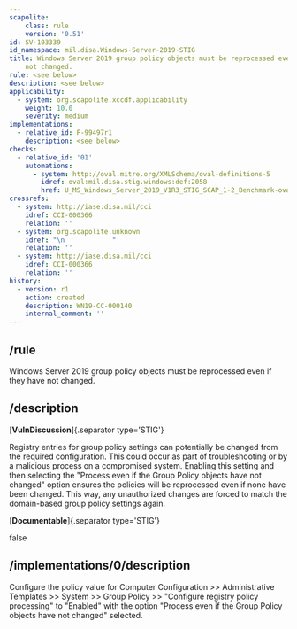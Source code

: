 ```yaml
---
scapolite:
    class: rule
    version: '0.51'
id: SV-103339
id_namespace: mil.disa.Windows-Server-2019-STIG
title: Windows Server 2019 group policy objects must be reprocessed even if they have
    not changed.
rule: <see below>
description: <see below>
applicability:
  - system: org.scapolite.xccdf.applicability
    weight: 10.0
    severity: medium
implementations:
  - relative_id: F-99497r1
    description: <see below>
checks:
  - relative_id: '01'
    automations:
      - system: http://oval.mitre.org/XMLSchema/oval-definitions-5
        idref: oval:mil.disa.stig.windows:def:2058
        href: U_MS_Windows_Server_2019_V1R3_STIG_SCAP_1-2_Benchmark-oval.xml
crossrefs:
  - system: http://iase.disa.mil/cci
    idref: CCI-000366
    relation: ''
  - system: org.scapolite.unknown
    idref: "\n            "
    relation: ''
  - system: http://iase.disa.mil/cci
    idref: CCI-000366
    relation: ''
history:
  - version: r1
    action: created
    description: WN19-CC-000140
    internal_comment: ''
---
```



## /rule

Windows Server 2019 group policy objects must be reprocessed even if they have not changed.

## /description

[**VulnDiscussion**]{.separator type='STIG'}

Registry entries for group policy settings can potentially be changed from the required configuration. This could occur as part of troubleshooting or by a malicious process on a compromised system. Enabling this setting and then selecting the "Process even if the Group Policy objects have not changed" option ensures the policies will be reprocessed even if none have been changed. This way, any unauthorized changes are forced to match the domain-based group policy settings again.

[**Documentable**]{.separator type='STIG'}

false

## /implementations/0/description

Configure the policy value for Computer Configuration >> Administrative Templates >> System >> Group Policy >> "Configure registry policy processing" to "Enabled" with the option "Process even if the Group Policy objects have not changed" selected.
